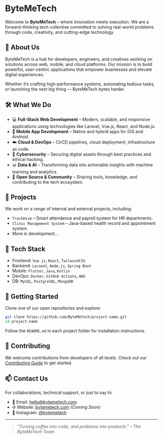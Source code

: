 # ByteMeTech

Welcome to **ByteMeTech** – where innovation meets execution. We are a forward-thinking tech collective committed to solving real-world problems through code, creativity, and cutting-edge technology.

## 🚀 About Us

ByteMeTech is a hub for developers, engineers, and creatives working on solutions across web, mobile, and cloud platforms. Our mission is to build powerful, user-centric applications that empower businesses and elevate digital experiences.

Whether it’s crafting high-performance systems, automating tedious tasks, or launching the next big thing — ByteMeTech bytes harder.

## 🛠️ What We Do

- 💻 **Full-Stack Web Development** – Modern, scalable, and responsive applications using technologies like Laravel, Vue.js, React, and Node.js.
- 📱 **Mobile App Development** – Native and hybrid apps for iOS and Android.
- ☁️ **Cloud & DevOps** – CI/CD pipelines, cloud deployment, infrastructure as code.
- 🔐 **Cybersecurity** – Securing digital assets through best practices and ethical hacking.
- 📊 **Data & AI** – Transforming data into actionable insights with machine learning and analytics.
- 🧠 **Open Source & Community** – Sharing tools, knowledge, and contributing to the tech ecosystem.

## 📂 Projects

We work on a range of internal and external projects, including:

- `TrackHive` – Smart attendance and payroll system for HR departments.
- `Clinic Management System` – Java-based health record and appointment system.
- More in development...

## 🧪 Tech Stack

- Frontend: `Vue.js`, `React`, `TailwindCSS`
- Backend: `Laravel`, `Node.js`, `Spring Boot`
- Mobile: `Flutter`, `Java`, `Kotlin`
- DevOps: `Docker`, `GitHub Actions`, `AWS`
- DB: `MySQL`, `PostgreSQL`, `MongoDB`

## 📌 Getting Started

Clone one of our open repositories and explore:

```bash
git clone https://github.com/ByteMeTech/project-name.git
cd project-name
```

Follow the `README.md` in each project folder for installation instructions.

## 🤝 Contributing

We welcome contributions from developers of all levels. Check out our [Contributing Guide](CONTRIBUTING.md) to get started.

## 📫 Contact Us

For collaborations, technical support, or just to say hi:

- 📧 Email: hello@bytemetech.com
- 🌐 Website: [bytemetech.com](https://bytemetech.com) *(Coming Soon)*
- 📸 Instagram: [@bytemetech](https://instagram.com/bytemetech)

---

> *"Turning coffee into code, and problems into products." – The ByteMeTech Team*
